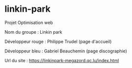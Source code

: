 # linkin-park
Projet Optimisation web

Nom du groupe : Linkin park

Développeur rouge : Philippe Trudel (page d'accueil)

Développeur bleu : Gabriel Beauchemin (page discographie)

Url du site : https://linkinpark-megazord.qc.lu/index.html
